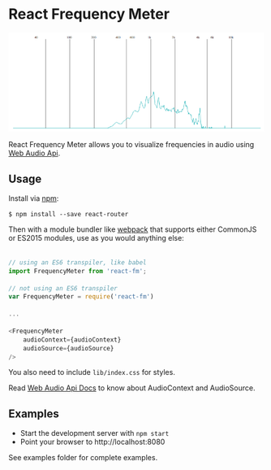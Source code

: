 # React Frequency Meter

![demo](demo.gif)

React Frequency Meter allows you to visualize frequencies in audio using [Web Audio Api](https://developer.mozilla.org/en-US/docs/Web/API/Web_Audio_API).


## Usage
Install via [npm](https://www.npmjs.com/):

```
$ npm install --save react-router
```

Then with a module bundler like [webpack](https://webpack.github.io/) that supports either CommonJS or ES2015 modules, use as you would anything else:

```js

// using an ES6 transpiler, like babel
import FrequencyMeter from 'react-fm';

// not using an ES6 transpiler
var FrequencyMeter = require('react-fm')

...

<FrequencyMeter
    audioContext={audioContext}
    audioSource={audioSource}
/>

```

You also need to include `lib/index.css` for styles.

Read [Web Audio Api Docs](https://developer.mozilla.org/en-US/docs/Web/API/Web_Audio_API)
to know about AudioContext and AudioSource.

## Examples
* Start the development server with `npm start`
* Point your browser to http://localhost:8080

See examples folder for complete examples.

